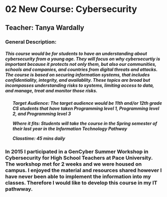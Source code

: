 <h1> 02 New Course: Cybersecurity</h1>

<h2> Teacher: Tanya Wardally</h2>

<h3> General Description:</h3>
<h5> This course would be for students to have an understanding about cybersecurity from a young age.  They will focus on why cybersecurtiy is important because it protects not only them, but also our communities, schools and companies, and countries from digital threats and attacks.  The course is based on securing information systems, that includes confidentiality, integrity, and availablity. These topics are broad but incompasses understanding risks to systems, limiting access to data, and manage, treat and monitor those risks. <h5>
    <ul> Target Audience: The target audience would be 11th and/or 12th grade CS students that have taken Programming level 1, Programming level 2, and Programming level 3</ul>
    <ul> Where it fits: Students will take the course in the Spring semester of their last year in the Information Technology Pathway</ul>
    <ul> Classtime: 45 mins daily</ul>
        
        
<h3> In 2015 I participated in a GenCyber Summer Workshop in Cybersecurity for High School Teachers at Pace University.  The workshop met for 2 weeks and we were housed on campus. I enjoyed the material and resources shared however I have never been able to implement the information into my classes. Therefore I would like to develop this course in my IT pathwway.</h3>  

    
